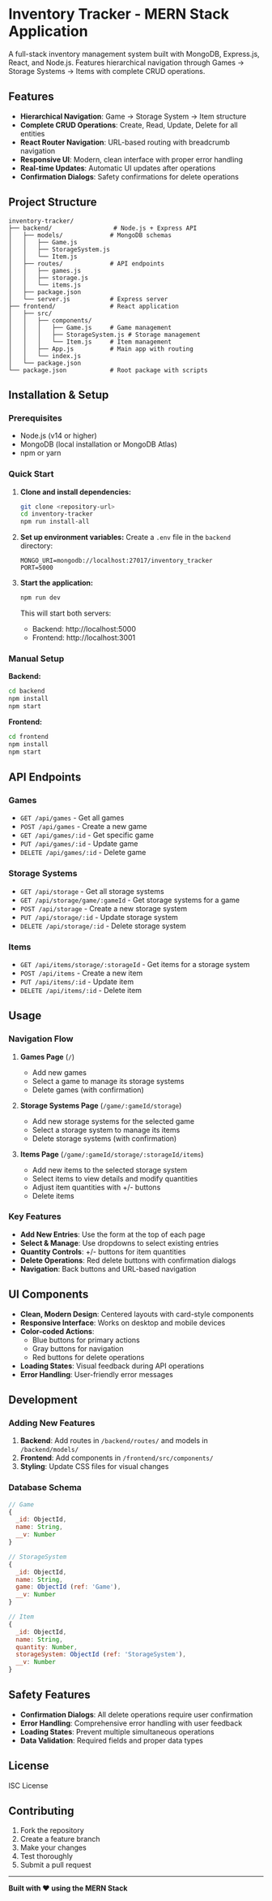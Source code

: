 # Inventory Tracker - MERN Stack Application

A full-stack inventory management system built with MongoDB, Express.js, React, and Node.js. Features hierarchical navigation through Games → Storage Systems → Items with complete CRUD operations.

## Features

- **Hierarchical Navigation**: Game → Storage System → Item structure
- **Complete CRUD Operations**: Create, Read, Update, Delete for all entities
- **React Router Navigation**: URL-based routing with breadcrumb navigation
- **Responsive UI**: Modern, clean interface with proper error handling
- **Real-time Updates**: Automatic UI updates after operations
- **Confirmation Dialogs**: Safety confirmations for delete operations

## Project Structure

```
inventory-tracker/
├── backend/                 # Node.js + Express API
│   ├── models/             # MongoDB schemas
│   │   ├── Game.js
│   │   ├── StorageSystem.js
│   │   └── Item.js
│   ├── routes/             # API endpoints
│   │   ├── games.js
│   │   ├── storage.js
│   │   └── items.js
│   ├── package.json
│   └── server.js           # Express server
├── frontend/               # React application
│   ├── src/
│   │   ├── components/
│   │   │   ├── Game.js     # Game management
│   │   │   ├── StorageSystem.js # Storage management
│   │   │   └── Item.js     # Item management
│   │   ├── App.js          # Main app with routing
│   │   └── index.js
│   └── package.json
└── package.json            # Root package with scripts
```

## Installation & Setup

### Prerequisites
- Node.js (v14 or higher)
- MongoDB (local installation or MongoDB Atlas)
- npm or yarn

### Quick Start

1. **Clone and install dependencies:**
   ```bash
   git clone <repository-url>
   cd inventory-tracker
   npm run install-all
   ```

2. **Set up environment variables:**
   Create a `.env` file in the `backend` directory:
   ```env
   MONGO_URI=mongodb://localhost:27017/inventory_tracker
   PORT=5000
   ```

3. **Start the application:**
   ```bash
   npm run dev
   ```

   This will start both servers:
   - Backend: http://localhost:5000
   - Frontend: http://localhost:3001

### Manual Setup

**Backend:**
```bash
cd backend
npm install
npm start
```

**Frontend:**
```bash
cd frontend
npm install
npm start
```

## API Endpoints

### Games
- `GET /api/games` - Get all games
- `POST /api/games` - Create a new game
- `GET /api/games/:id` - Get specific game
- `PUT /api/games/:id` - Update game
- `DELETE /api/games/:id` - Delete game

### Storage Systems
- `GET /api/storage` - Get all storage systems
- `GET /api/storage/game/:gameId` - Get storage systems for a game
- `POST /api/storage` - Create a new storage system
- `PUT /api/storage/:id` - Update storage system
- `DELETE /api/storage/:id` - Delete storage system

### Items
- `GET /api/items/storage/:storageId` - Get items for a storage system
- `POST /api/items` - Create a new item
- `PUT /api/items/:id` - Update item
- `DELETE /api/items/:id` - Delete item

## Usage

### Navigation Flow

1. **Games Page** (`/`)
   - Add new games
   - Select a game to manage its storage systems
   - Delete games (with confirmation)

2. **Storage Systems Page** (`/game/:gameId/storage`)
   - Add new storage systems for the selected game
   - Select a storage system to manage its items
   - Delete storage systems (with confirmation)

3. **Items Page** (`/game/:gameId/storage/:storageId/items`)
   - Add new items to the selected storage system
   - Select items to view details and modify quantities
   - Adjust item quantities with +/- buttons
   - Delete items

### Key Features

- **Add New Entries**: Use the form at the top of each page
- **Select & Manage**: Use dropdowns to select existing entries
- **Quantity Controls**: +/- buttons for item quantities
- **Delete Operations**: Red delete buttons with confirmation dialogs
- **Navigation**: Back buttons and URL-based navigation

## UI Components

- **Clean, Modern Design**: Centered layouts with card-style components
- **Responsive Interface**: Works on desktop and mobile devices
- **Color-coded Actions**: 
  - Blue buttons for primary actions
  - Gray buttons for navigation
  - Red buttons for delete operations
- **Loading States**: Visual feedback during API operations
- **Error Handling**: User-friendly error messages

## Development

### Adding New Features

1. **Backend**: Add routes in `/backend/routes/` and models in `/backend/models/`
2. **Frontend**: Add components in `/frontend/src/components/`
3. **Styling**: Update CSS files for visual changes

### Database Schema

```javascript
// Game
{
  _id: ObjectId,
  name: String,
  __v: Number
}

// StorageSystem
{
  _id: ObjectId,
  name: String,
  game: ObjectId (ref: 'Game'),
  __v: Number
}

// Item
{
  _id: ObjectId,
  name: String,
  quantity: Number,
  storageSystem: ObjectId (ref: 'StorageSystem'),
  __v: Number
}
```

## Safety Features

- **Confirmation Dialogs**: All delete operations require user confirmation
- **Error Handling**: Comprehensive error handling with user feedback
- **Loading States**: Prevent multiple simultaneous operations
- **Data Validation**: Required fields and proper data types

## License

ISC License

## Contributing

1. Fork the repository
2. Create a feature branch
3. Make your changes
4. Test thoroughly
5. Submit a pull request

---

**Built with ❤️ using the MERN Stack**
